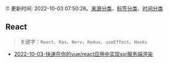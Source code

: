 :alarm_clock: 更新时间: 2022-10-03 07:50:28。[来源分类](../README.md)、[标签分类](../TAGS.md)、[时间分类](../TIMELINE.md)

## React


> 关键字：`React`、`Rax`、`Nerv`、`Redux`、`useEffect`、`Hooks`



- [2022-10-03-快速在你的vue/react应用中实现ssr服务端渲染](https://toutiao.io/k/nuz8xsi) 